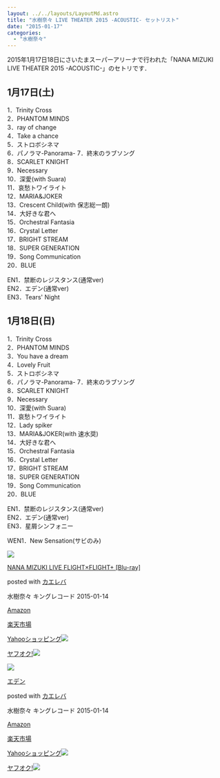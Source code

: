 ```yaml
---
layout: ../../layouts/LayoutMd.astro
title: "水樹奈々 LIVE THEATER 2015 -ACOUSTIC- セットリスト"
date: "2015-01-17"
categories: 
  - "水樹奈々"
---
```


2015年1月17日18日にさいたまスーパーアリーナで行われた「NANA MIZUKI LIVE THEATER 2015 -ACOUSTIC-」のセトリです．

## 1月17日(土)

1．Trinity Cross  
2．PHANTOM MINDS  
3．ray of change  
4．Take a chance  
5．ストロボシネマ  
6．パノラマ-Panorama- 
7．終末のラブソング  
8．SCARLET KNIGHT  
9．Necessary  
10．深愛(with Suara)  
11．哀愁トワイライト  
12．MARIA&JOKER  
13．Crescent Child(with 保志総一朗)  
14．大好きな君へ  
15．Orchestral Fantasia  
16．Crystal Letter  
17．BRIGHT STREAM  
18．SUPER GENERATION  
19．Song Communication  
20．BLUE

EN1．禁断のレジスタンス(通常ver)  
EN2．エデン(通常ver)  
EN3．Tears' Night

## 1月18日(日)

1．Trinity Cross  
2．PHANTOM MINDS  
3．You have a dream  
4．Lovely Fruit  
5．ストロボシネマ  
6．パノラマ-Panorama- 
7．終末のラブソング  
8．SCARLET KNIGHT  
9．Necessary  
10．深愛(with Suara)  
11．哀愁トワイライト  
12．Lady spiker  
13．MARIA&JOKER(with 速水奨)  
14．大好きな君へ  
15．Orchestral Fantasia  
16．Crystal Letter  
17．BRIGHT STREAM  
18．SUPER GENERATION  
19．Song Communication  
20．BLUE

EN1．禁断のレジスタンス(通常ver)  
EN2．エデン(通常ver)  
EN3．星屑シンフォニー

WEN1．New Sensation(サビのみ)

[![](/wp/images/51y5SxINjbL._SL160_.jpg)](https://www.amazon.co.jp/exec/obidos/ASIN/B00OO2TG8M/mizuka123-22/ref=nosim/)

[NANA MIZUKI LIVE FLIGHT×FLIGHT+ \[Blu-ray\]](https://www.amazon.co.jp/exec/obidos/ASIN/B00OO2TG8M/mizuka123-22/ref=nosim/)

posted with [カエレバ](http://kaereba.com)

水樹奈々 キングレコード 2015-01-14

[Amazon](http://www.amazon.co.jp/gp/search?keywords=NANA%20MIZUKI%20LIVE%20FLIGHT%81~FLIGHT%20%20%5BBlu-ray%5D&__mk_ja_JP=%83J%83%5E%83J%83i&tag=mizuka123-22 "アマゾン")

[楽天市場](http://hb.afl.rakuten.co.jp/hgc/032b53ee.4b34c5ee.0f4a541e.f440145e/?pc=http%3A%2F%2Fsearch.rakuten.co.jp%2Fsearch%2Fmall%2FNANA%2520MIZUKI%2520LIVE%2520FLIGHT%25C3%2597FLIGHT%2520%2520%255BBlu-ray%255D%2F-%2Ff.1-p.1-s.1-sf.0-st.A-v.2%3Fx%3D0%26scid%3Daf_ich_link_urltxt%26m%3Dhttp%3A%2F%2Fm.rakuten.co.jp%2F "楽天市場")

[Yahooショッピング![](//ad.jp.ap.valuecommerce.com/servlet/gifbanner?sid=3066752&pid=881990642)](//ck.jp.ap.valuecommerce.com/servlet/referral?sid=3066752&pid=881990642&vc_url=http%3A%2F%2Fshopping.search.yahoo.co.jp%2Fsearch%3FuIv%3Don%26ei%3DUTF-8%26tab_ex%3Dcommerce%26slider%3D0%26va%3DNANA%2520MIZUKI%2520LIVE%2520FLIGHT%25C3%2597FLIGHT%2520%2520%255BBlu-ray%255D "Yahooショッピング")

[ヤフオク!![](//ad.jp.ap.valuecommerce.com/servlet/gifbanner?sid=3066752&pid=881990645)](//ck.jp.ap.valuecommerce.com/servlet/referral?sid=3066752&pid=881990645&vc_url=http%3A%2F%2Fauctions.search.yahoo.co.jp%2Fsearch%3Fvo%3D%26ve%3D%26auccat%3D0%26aucminprice%3D%26aucmaxprice%3D%26aucmin_bidorbuy_price%3D%26aucmax_bidorbuy_price%3D%26loc_cd%3D0%26abatch%3D0%26istatus%3D0%26filtered%3D1%26ei%3DUTF-8%26tab_ex%3Dcommerce%26va%3DNANA%2520MIZUKI%2520LIVE%2520FLIGHT%25C3%2597FLIGHT%2520%2520%255BBlu-ray%255D "ヤフオク!")

[![](/wp/images/41UXEMJf-tL._SL160_.jpg)](https://www.amazon.co.jp/exec/obidos/ASIN/B00OO2TGWI/mizuka123-22/ref=nosim/)

[エデン](https://www.amazon.co.jp/exec/obidos/ASIN/B00OO2TGWI/mizuka123-22/ref=nosim/)

posted with [カエレバ](http://kaereba.com)

水樹奈々 キングレコード 2015-01-14

[Amazon](http://www.amazon.co.jp/gp/search?keywords=%83G%83f%83%93&__mk_ja_JP=%83J%83%5E%83J%83i&tag=mizuka123-22 "アマゾン")

[楽天市場](http://hb.afl.rakuten.co.jp/hgc/032b53ee.4b34c5ee.0f4a541e.f440145e/?pc=http%3A%2F%2Fsearch.rakuten.co.jp%2Fsearch%2Fmall%2F%25E3%2582%25A8%25E3%2583%2587%25E3%2583%25B3%2F-%2Ff.1-p.1-s.1-sf.0-st.A-v.2%3Fx%3D0%26scid%3Daf_ich_link_urltxt%26m%3Dhttp%3A%2F%2Fm.rakuten.co.jp%2F "楽天市場")

[Yahooショッピング![](//ad.jp.ap.valuecommerce.com/servlet/gifbanner?sid=3066752&pid=881990642)](//ck.jp.ap.valuecommerce.com/servlet/referral?sid=3066752&pid=881990642&vc_url=http%3A%2F%2Fshopping.search.yahoo.co.jp%2Fsearch%3FuIv%3Don%26ei%3DUTF-8%26tab_ex%3Dcommerce%26slider%3D0%26va%3D%25E3%2582%25A8%25E3%2583%2587%25E3%2583%25B3 "Yahooショッピング")

[ヤフオク!![](//ad.jp.ap.valuecommerce.com/servlet/gifbanner?sid=3066752&pid=881990645)](//ck.jp.ap.valuecommerce.com/servlet/referral?sid=3066752&pid=881990645&vc_url=http%3A%2F%2Fauctions.search.yahoo.co.jp%2Fsearch%3Fvo%3D%26ve%3D%26auccat%3D0%26aucminprice%3D%26aucmaxprice%3D%26aucmin_bidorbuy_price%3D%26aucmax_bidorbuy_price%3D%26loc_cd%3D0%26abatch%3D0%26istatus%3D0%26filtered%3D1%26ei%3DUTF-8%26tab_ex%3Dcommerce%26va%3D%25E3%2582%25A8%25E3%2583%2587%25E3%2583%25B3 "ヤフオク!")
